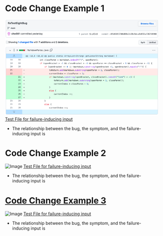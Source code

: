 
# Code Change Example 1
![Image](code_change_1.png)
[Test File for failure-inducing input](https://github.com/chw081/cse15l-Week4Report2/blob/main/test-file8.md)

* The relationship between the bug, the symptom, and the failure-inducing input is


# Code Change Example 2
![Image]()
[Test File for failure-inducing input]()
* The relationship between the bug, the symptom, and the failure-inducing input is


# [Code Change Example 3](https://github.com/Charlychee/markdown-parser/commit/9be49905f7a4dba247358fa2048a1982620852f4)
![Image]()
[Test File for failure-inducing input]()

* The relationship between the bug, the symptom, and the failure-inducing input is

